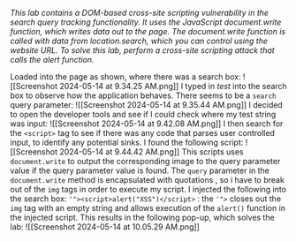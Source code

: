 *This lab contains a DOM-based cross-site scripting vulnerability in the search query tracking functionality. It uses the JavaScript document.write function, which writes data out to the page. The document.write function is called with data from location.search, which you can control using the website URL.
To solve this lab, perform a cross-site scripting attack that calls the alert function.*

Loaded into the page as shown, where there was a search box:
![[Screenshot 2024-05-14 at 9.34.25 AM.png]]
I typed in *test* into the search box to observe how the application behaves. There seems to be a `search` query parameter:
![[Screenshot 2024-05-14 at 9.35.44 AM.png]]
I decided to open the developer tools and see if I could check where my test string was input:
![[Screenshot 2024-05-14 at 9.42.08 AM.png]]
I then search for the `<script>` tag to see if there was any code that parses user controlled input, to identify any potential sinks. I found the following script:
![[Screenshot 2024-05-14 at 9.44.42 AM.png]]
This scripts uses `document.write` to output the corresponding image to the query parameter value if the query parameter value is found. The `query` parameter in the `document.write` method is encapsulated with quotations , so i have to break out of the `img` tags in order to execute my script. I injected the following into the search box:
`'"><script>alert("XSS")</script>` : the `'">` closes out the `img` tag with an empty string and allows execution of the `alert()` function in the injected script. 
This results in the following pop-up, which solves the lab:
![[Screenshot 2024-05-14 at 10.05.29 AM.png]]


